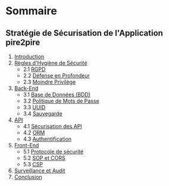 # Sommaire 

## Stratégie de Sécurisation de l'Application pire2pire

1. [Introduction](#1-introduction)
2. [Règles d'Hygiène de Sécurité](#2-règles-dhygiène-de-sécurité)
   - 2.1 [RGPD](#21-rgpd)
   - 2.2 [Défense en Profondeur](#22-défense-en-profondeur)
   - 2.3 [Moindre Privilège](#23-moindre-privilège)
3. [Back-End](#3-back-end)
   - 3.1 [Base de Données (BDD)](#31-base-de-données-bdd)
   - 3.2 [Politique de Mots de Passe](#32-politique-de-mots-de-passe)
   - 3.3 [UUID](#33-uuid)
   - 3.4 [Sauvegarde](#34-sauvegarde)
4. [API](#4-api)
   - 4.1 [Sécurisation des API](#41-sécurisation-des-api)
   - 4.2 [ORM](#42-orm)
   - 4.3 [Authentification](#43-authentification)
5. [Front-End](#5-front-end)
   - 5.1 [Protocole de sécurité](#51-protocole-de-sécurité)
   - 5.2 [SOP et CORS](#52-sop-et-cors)
   - 5.3 [CSP](#53-csp)
6. [Surveillance et Audit](#6-surveillance-et-audit)
7. [Conclusion](#7-conclusion)